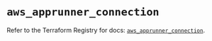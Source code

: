 # `aws_apprunner_connection`

Refer to the Terraform Registry for docs: [`aws_apprunner_connection`](https://registry.terraform.io/providers/hashicorp/aws/5.32.1/docs/resources/apprunner_connection).
